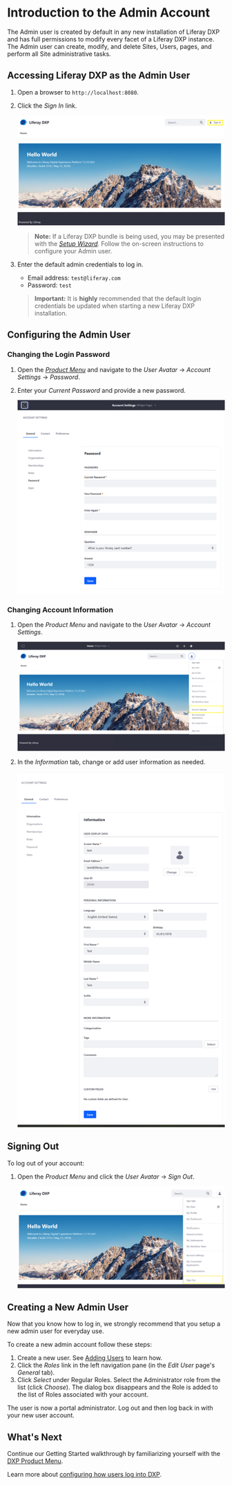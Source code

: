 # Introduction to the Admin Account

The Admin user is created by default in any new installation of Liferay DXP and has full permissions to modify every facet of a Liferay DXP instance. The Admin user can create, modify, and delete Sites, Users, pages, and perform all Site administrative tasks.

## Accessing Liferay DXP as the Admin User

1. Open a browser to `http://localhost:8080`.
1. Click the _Sign In_ link.

    ![Sign In Link](./introduction-to-the-admin-account/images/01.png "Sign In Link")

    > **Note:** If a Liferay DXP bundle is being used, you may be presented with the [_Setup Wizard_](../installation-and-upgrades/installing-liferay/running-liferay-dxp-for-the-first-time.md). Follow the on-screen instructions to configure your Admin user.

1. Enter the default admin credentials to log in.

    * Email address: `test@liferay.com`
    * Password: `test`

    > **Important:** It is **highly** recommended that the default login credentials be updated when starting a new Liferay DXP installation.

## Configuring the Admin User

### Changing the Login Password

1. Open the [_Product Menu_](./navigating-dxp.md) and navigate to the _User Avatar_ &rarr; _Account Settings_ &rarr; _Password_.
1. Enter your _Current Password_ and provide a new password.

    ![Setting a Password](./introduction-to-the-admin-account/images/04.png "Setting a Password")

### Changing Account Information

1. Open the _Product Menu_ and navigate to the _User Avatar_ &rarr; _Account Settings_.

    ![Account Settings](./introduction-to-the-admin-account/images/02.png "Account Settings")

1. In the _Information_ tab, change or add user information as needed.

    ![Account Information](./introduction-to-the-admin-account/images/03.png "Account Information")

## Signing Out

To log out of your account:

1. Open the _Product Menu_ and click the _User Avatar_ &rarr; _Sign Out_.

    ![Signing Out](./introduction-to-the-admin-account/images/05.png "Signing Out")

## Creating a New Admin User

Now that you know how to log in, we strongly recommend that you setup a new admin user for everyday use.

To create a new admin account follow these steps:

1. Create a new user. See [Adding Users](../users-and-permissions/user-guide/users/managing-users/adding-and-managing-users.md) to learn how.
1. Click the *Roles* link in the left navigation pane (in the *Edit User* page's *General* tab).
1. Click *Select* under Regular Roles. Select the Administrator role from the list (click *Choose*). The dialog box disappears and the Role is added to the list of Roles associated with your account.

The user is now a portal administrator. Log out and then log back in with your new user account.

## What's Next

Continue our Getting Started walkthrough by familiarizing yourself with the [DXP Product Menu](./navigating-dxp.md).

Learn more about [configuring how users log into DXP](../installation-and-upgrades/securing-liferay/configuring-authentication.md).
